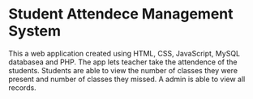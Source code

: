 # Student Attendece Management System 

This a web application created using HTML, CSS, JavaScript, MySQL databasea and PHP. The app lets teacher take the attendence of the students. Students are able to view the number of classes they were present and number of classes they missed. A admin is able to view all records. 
